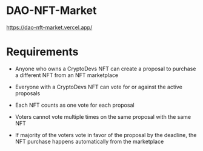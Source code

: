 # DAO-NFT-Market
https://dao-nft-market.vercel.app/

# Requirements

- Anyone who owns a CryptoDevs NFT can create a proposal to purchase a different NFT from an NFT marketplace

- Everyone with a CryptoDevs NFT can vote for or against the active proposals

- Each NFT counts as one vote for each proposal

- Voters cannot vote multiple times on the same proposal with the same NFT

- If majority of the voters vote in favor of the proposal by the deadline, the NFT purchase happens automatically from the marketplace
